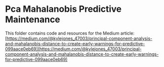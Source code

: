 # Pca Mahalanobis Predictive Maintenance

This folder contains code and resources for the Medium article:
[https://medium.com/@kylejones_47003/principal-component-analysis-and-mahalanobis-distance-to-create-early-warnings-for-predictive-099aace0eb69](https://medium.com/@kylejones_47003/principal-component-analysis-and-mahalanobis-distance-to-create-early-warnings-for-predictive-099aace0eb69)
